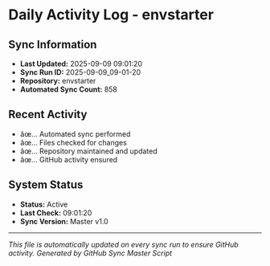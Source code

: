 ﻿# Daily Activity Log - envstarter

## Sync Information
- **Last Updated:** 2025-09-09 09:01:20
- **Sync Run ID:** 2025-09-09_09-01-20
- **Repository:** envstarter
- **Automated Sync Count:** 858

## Recent Activity
- âœ… Automated sync performed
- âœ… Files checked for changes
- âœ… Repository maintained and updated
- âœ… GitHub activity ensured

## System Status
- **Status:** Active
- **Last Check:** 09:01:20
- **Sync Version:** Master v1.0

---
*This file is automatically updated on every sync run to ensure GitHub activity.*
*Generated by GitHub Sync Master Script*
